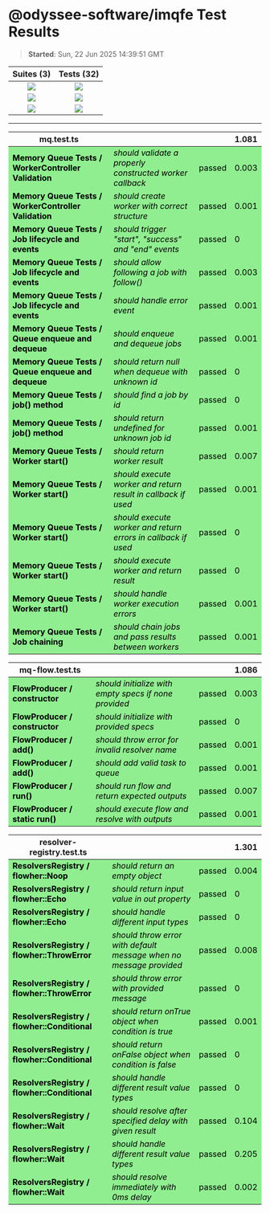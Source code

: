 # @odyssee-software/imqfe Test Results

> **Started**: Sun, 22 Jun 2025 14:39:51 GMT

<center>

|Suites (3)|Tests (32)|
|:-:|:-:|
|![](https://img.shields.io/badge/Passed-3-green) | ![](https://img.shields.io/badge/Passed-32-green)|
|![](https://img.shields.io/badge/Failed-0-lightgrey) | ![](https://img.shields.io/badge/Failed-0-lightgrey)|
|![](https://img.shields.io/badge/Pending-0-lightgrey) | ![](https://img.shields.io/badge/Pending-0-lightgrey)|

---

<table>
<thead>
<tr>
<th>mq.test.ts</th>
<th></th>
<th></th>
<th>1.081</th>
</tr>
</thead>
<tbody>
<tr style="background-color: lightgreen; color: black">
<td><strong>Memory Queue Tests / WorkerController Validation</strong></td>
<td><i>should validate a properly constructed worker callback</i></td>
<td>passed</td>
<td>0.003</td>
</tr>
<tr style="background-color: lightgreen; color: black">
<td><strong>Memory Queue Tests / WorkerController Validation</strong></td>
<td><i>should create worker with correct structure</i></td>
<td>passed</td>
<td>0.001</td>
</tr>
<tr style="background-color: lightgreen; color: black">
<td><strong>Memory Queue Tests / Job lifecycle and events</strong></td>
<td><i>should trigger &#34;start&#34;, &#34;success&#34; and &#34;end&#34; events</i></td>
<td>passed</td>
<td>0</td>
</tr>
<tr style="background-color: lightgreen; color: black">
<td><strong>Memory Queue Tests / Job lifecycle and events</strong></td>
<td><i>should allow following a job with follow()</i></td>
<td>passed</td>
<td>0.003</td>
</tr>
<tr style="background-color: lightgreen; color: black">
<td><strong>Memory Queue Tests / Job lifecycle and events</strong></td>
<td><i>should handle error event</i></td>
<td>passed</td>
<td>0.001</td>
</tr>
<tr style="background-color: lightgreen; color: black">
<td><strong>Memory Queue Tests / Queue enqueue and dequeue</strong></td>
<td><i>should enqueue and dequeue jobs</i></td>
<td>passed</td>
<td>0.001</td>
</tr>
<tr style="background-color: lightgreen; color: black">
<td><strong>Memory Queue Tests / Queue enqueue and dequeue</strong></td>
<td><i>should return null when dequeue with unknown id</i></td>
<td>passed</td>
<td>0</td>
</tr>
<tr style="background-color: lightgreen; color: black">
<td><strong>Memory Queue Tests / job() method</strong></td>
<td><i>should find a job by id</i></td>
<td>passed</td>
<td>0</td>
</tr>
<tr style="background-color: lightgreen; color: black">
<td><strong>Memory Queue Tests / job() method</strong></td>
<td><i>should return undefined for unknown job id</i></td>
<td>passed</td>
<td>0.001</td>
</tr>
<tr style="background-color: lightgreen; color: black">
<td><strong>Memory Queue Tests / Worker start()</strong></td>
<td><i>should return worker result</i></td>
<td>passed</td>
<td>0.007</td>
</tr>
<tr style="background-color: lightgreen; color: black">
<td><strong>Memory Queue Tests / Worker start()</strong></td>
<td><i>should execute worker and return result in callback if used</i></td>
<td>passed</td>
<td>0.001</td>
</tr>
<tr style="background-color: lightgreen; color: black">
<td><strong>Memory Queue Tests / Worker start()</strong></td>
<td><i>should execute worker and return errors in callback if used</i></td>
<td>passed</td>
<td>0</td>
</tr>
<tr style="background-color: lightgreen; color: black">
<td><strong>Memory Queue Tests / Worker start()</strong></td>
<td><i>should execute worker and return result</i></td>
<td>passed</td>
<td>0</td>
</tr>
<tr style="background-color: lightgreen; color: black">
<td><strong>Memory Queue Tests / Worker start()</strong></td>
<td><i>should handle worker execution errors</i></td>
<td>passed</td>
<td>0.001</td>
</tr>
<tr style="background-color: lightgreen; color: black">
<td><strong>Memory Queue Tests / Job chaining</strong></td>
<td><i>should chain jobs and pass results between workers</i></td>
<td>passed</td>
<td>0.001</td>
</tr>
</tbody>
</table>
<table>
<thead>
<tr>
<th>mq-flow.test.ts</th>
<th></th>
<th></th>
<th>1.086</th>
</tr>
</thead>
<tbody>
<tr style="background-color: lightgreen; color: black">
<td><strong>FlowProducer / constructor</strong></td>
<td><i>should initialize with empty specs if none provided</i></td>
<td>passed</td>
<td>0.003</td>
</tr>
<tr style="background-color: lightgreen; color: black">
<td><strong>FlowProducer / constructor</strong></td>
<td><i>should initialize with provided specs</i></td>
<td>passed</td>
<td>0</td>
</tr>
<tr style="background-color: lightgreen; color: black">
<td><strong>FlowProducer / add()</strong></td>
<td><i>should throw error for invalid resolver name</i></td>
<td>passed</td>
<td>0.001</td>
</tr>
<tr style="background-color: lightgreen; color: black">
<td><strong>FlowProducer / add()</strong></td>
<td><i>should add valid task to queue</i></td>
<td>passed</td>
<td>0.001</td>
</tr>
<tr style="background-color: lightgreen; color: black">
<td><strong>FlowProducer / run()</strong></td>
<td><i>should run flow and return expected outputs</i></td>
<td>passed</td>
<td>0.007</td>
</tr>
<tr style="background-color: lightgreen; color: black">
<td><strong>FlowProducer / static run()</strong></td>
<td><i>should execute flow and resolve with outputs</i></td>
<td>passed</td>
<td>0.001</td>
</tr>
</tbody>
</table>
<table>
<thead>
<tr>
<th>resolver-registry.test.ts</th>
<th></th>
<th></th>
<th>1.301</th>
</tr>
</thead>
<tbody>
<tr style="background-color: lightgreen; color: black">
<td><strong>ResolversRegistry / flowher::Noop</strong></td>
<td><i>should return an empty object</i></td>
<td>passed</td>
<td>0.004</td>
</tr>
<tr style="background-color: lightgreen; color: black">
<td><strong>ResolversRegistry / flowher::Echo</strong></td>
<td><i>should return input value in out property</i></td>
<td>passed</td>
<td>0</td>
</tr>
<tr style="background-color: lightgreen; color: black">
<td><strong>ResolversRegistry / flowher::Echo</strong></td>
<td><i>should handle different input types</i></td>
<td>passed</td>
<td>0</td>
</tr>
<tr style="background-color: lightgreen; color: black">
<td><strong>ResolversRegistry / flowher::ThrowError</strong></td>
<td><i>should throw error with default message when no message provided</i></td>
<td>passed</td>
<td>0.008</td>
</tr>
<tr style="background-color: lightgreen; color: black">
<td><strong>ResolversRegistry / flowher::ThrowError</strong></td>
<td><i>should throw error with provided message</i></td>
<td>passed</td>
<td>0</td>
</tr>
<tr style="background-color: lightgreen; color: black">
<td><strong>ResolversRegistry / flowher::Conditional</strong></td>
<td><i>should return onTrue object when condition is true</i></td>
<td>passed</td>
<td>0.001</td>
</tr>
<tr style="background-color: lightgreen; color: black">
<td><strong>ResolversRegistry / flowher::Conditional</strong></td>
<td><i>should return onFalse object when condition is false</i></td>
<td>passed</td>
<td>0</td>
</tr>
<tr style="background-color: lightgreen; color: black">
<td><strong>ResolversRegistry / flowher::Conditional</strong></td>
<td><i>should handle different result value types</i></td>
<td>passed</td>
<td>0</td>
</tr>
<tr style="background-color: lightgreen; color: black">
<td><strong>ResolversRegistry / flowher::Wait</strong></td>
<td><i>should resolve after specified delay with given result</i></td>
<td>passed</td>
<td>0.104</td>
</tr>
<tr style="background-color: lightgreen; color: black">
<td><strong>ResolversRegistry / flowher::Wait</strong></td>
<td><i>should handle different result value types</i></td>
<td>passed</td>
<td>0.205</td>
</tr>
<tr style="background-color: lightgreen; color: black">
<td><strong>ResolversRegistry / flowher::Wait</strong></td>
<td><i>should resolve immediately with 0ms delay</i></td>
<td>passed</td>
<td>0.002</td>
</tr>
</tbody>
</table>
</center>